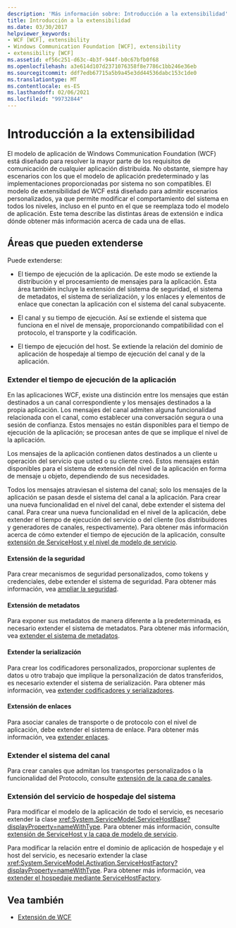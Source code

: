 ```yaml
---
description: 'Más información sobre: Introducción a la extensibilidad'
title: Introducción a la extensibilidad
ms.date: 03/30/2017
helpviewer_keywords:
- WCF [WCF], extensibility
- Windows Communication Foundation [WCF], extensibility
- extensibility [WCF]
ms.assetid: ef56c251-d63c-4b3f-944f-b0c67bfb0f68
ms.openlocfilehash: a3e614d107d2371076358f8e7786c1bb246e36eb
ms.sourcegitcommit: ddf7edb67715a5b9a45e3dd44536dabc153c1de0
ms.translationtype: MT
ms.contentlocale: es-ES
ms.lasthandoff: 02/06/2021
ms.locfileid: "99732844"
---
```

# <a name="introduction-to-extensibility"></a>Introducción a la extensibilidad

El modelo de aplicación de Windows Communication Foundation (WCF) está diseñado para resolver la mayor parte de los requisitos de comunicación de cualquier aplicación distribuida. No obstante, siempre hay escenarios con los que el modelo de aplicación predeterminado y las implementaciones proporcionadas por sistema no son compatibles. El modelo de extensibilidad de WCF está diseñado para admitir escenarios personalizados, ya que permite modificar el comportamiento del sistema en todos los niveles, incluso en el punto en el que se reemplaza todo el modelo de aplicación. Este tema describe las distintas áreas de extensión e indica dónde obtener más información acerca de cada una de ellas.  
  
## <a name="areas-to-extend"></a>Áreas que pueden extenderse  

 Puede extenderse:  
  
- El tiempo de ejecución de la aplicación. De este modo se extiende la distribución y el procesamiento de mensajes para la aplicación. Esta área también incluye la extensión del sistema de seguridad, el sistema de metadatos, el sistema de serialización, y los enlaces y elementos de enlace que conectan la aplicación con el sistema del canal subyacente.  
  
- El canal y su tiempo de ejecución. Así se extiende el sistema que funciona en el nivel de mensaje, proporcionando compatibilidad con el protocolo, el transporte y la codificación.  
  
- El tiempo de ejecución del host. Se extiende la relación del dominio de aplicación de hospedaje al tiempo de ejecución del canal y de la aplicación.  
  
### <a name="extending-the-application-runtime"></a>Extender el tiempo de ejecución de la aplicación  

 En las aplicaciones WCF, existe una distinción entre los mensajes que están destinados a un canal correspondiente y los mensajes destinados a la propia aplicación. Los mensajes del canal admiten alguna funcionalidad relacionada con el canal, como establecer una conversación segura o una sesión de confianza. Estos mensajes no están disponibles para el tiempo de ejecución de la aplicación; se procesan antes de que se implique el nivel de la aplicación.  
  
 Los mensajes de la aplicación contienen datos destinados a un cliente u operación del servicio que usted o su cliente creó. Estos mensajes están disponibles para el sistema de extensión del nivel de la aplicación en forma de mensaje u objeto, dependiendo de sus necesidades.  
  
 Todos los mensajes atraviesan el sistema del canal; solo los mensajes de la aplicación se pasan desde el sistema del canal a la aplicación. Para crear una nueva funcionalidad en el nivel del canal, debe extender el sistema del canal. Para crear una nueva funcionalidad en el nivel de la aplicación, debe extender el tiempo de ejecución del servicio o del cliente (los distribuidores y generadores de canales, respectivamente). Para obtener más información acerca de cómo extender el tiempo de ejecución de la aplicación, consulte [extensión de ServiceHost y el nivel de modelo de servicio](./extending/extending-servicehost-and-the-service-model-layer.md).  
  
#### <a name="extending-security"></a>Extensión de la seguridad  

 Para crear mecanismos de seguridad personalizados, como tokens y credenciales, debe extender el sistema de seguridad. Para obtener más información, vea [ampliar la seguridad](./extending/extending-security.md).  
  
#### <a name="extending-metadata"></a>Extensión de metadatos  

 Para exponer sus metadatos de manera diferente a la predeterminada, es necesario extender el sistema de metadatos. Para obtener más información, vea [extender el sistema de metadatos](./extending/extending-the-metadata-system.md).  
  
#### <a name="extending-serialization"></a>Extender la serialización  

 Para crear los codificadores personalizados, proporcionar suplentes de datos u otro trabajo que implique la personalización de datos transferidos, es necesario extender el sistema de serialización. Para obtener más información, vea [extender codificadores y serializadores](./extending/extending-encoders-and-serializers.md).  
  
#### <a name="extending-bindings"></a>Extensión de enlaces  

 Para asociar canales de transporte o de protocolo con el nivel de aplicación, debe extender el sistema de enlace. Para obtener más información, vea [extender enlaces](./extending/extending-bindings.md).  
  
### <a name="extending-the-channel-system"></a>Extender el sistema del canal  

 Para crear canales que admitan los transportes personalizados o la funcionalidad del Protocolo, consulte [extensión de la capa de canales](./extending/extending-the-channel-layer.md).  
  
### <a name="extending-the-service-hosting-system"></a>Extensión del servicio de hospedaje del sistema  

 Para modificar el modelo de la aplicación de todo el servicio, es necesario extender la clase <xref:System.ServiceModel.ServiceHostBase?displayProperty=nameWithType>. Para obtener más información, consulte [extensión de ServiceHost y la capa de modelo de servicio](./extending/extending-servicehost-and-the-service-model-layer.md).  
  
 Para modificar la relación entre el dominio de aplicación de hospedaje y el host del servicio, es necesario extender la clase <xref:System.ServiceModel.Activation.ServiceHostFactory?displayProperty=nameWithType>. Para obtener más información, vea [extender el hospedaje mediante ServiceHostFactory](./extending/extending-hosting-using-servicehostfactory.md).  
  
## <a name="see-also"></a>Vea también

- [Extensión de WCF](./extending/index.md)
